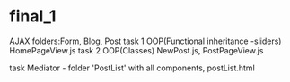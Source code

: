 # final_1
AJAX folders:Form, Blog, Post
task 1 OOP(Functional inheritance -sliders) HomePageView.js
task 2 OOP(Classes) NewPost.js, PostPageView.js

task Mediator - folder 'PostList' with all components, postList.html
